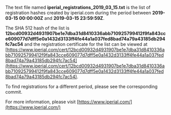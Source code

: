 The text file named **iperial_registrations_2019_03_15.txt** is the list of registration hashes created by iperial.com during the period between **2019-03-15 00:00:00Z** and **2019-03-15 23:59:59Z**.

The SHA 512 hash of the list is **12bcd00932d4931907be1e7dba31d8410336abb710925799412f9fa843cce609077d7dff5e0a1432d3133ff4fe44a1a037fed8bad74a79a43185db294fc7ac54** and the registration certificate for the list can be viewed at [https://www.iperial.com/cert/12bcd00932d4931907be1e7dba31d8410336abb710925799412f9fa843cce609077d7dff5e0a1432d3133ff4fe44a1a037fed8bad74a79a43185db294fc7ac54](https://www.iperial.com/cert/12bcd00932d4931907be1e7dba31d8410336abb710925799412f9fa843cce609077d7dff5e0a1432d3133ff4fe44a1a037fed8bad74a79a43185db294fc7ac54).

To find registrations for a different period, please see the corresponding commit.

For more information, please visit [https://www.iperial.com/](https://www.iperial.com/)
